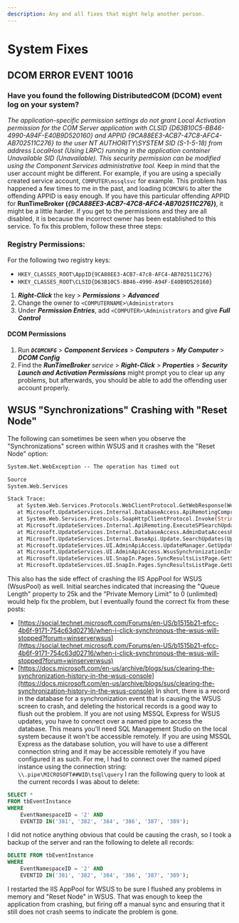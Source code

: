 ```yaml
---
description: Any and all fixes that might help another person.
---
```

# System Fixes
## DCOM ERROR EVENT 10016
### Have you found the following DistributedCOM \(DCOM\) event log on your system? 
_The application-specific permission settings do not grant Local Activation permission for the COM Server application with CLSID {D63B10C5-BB46-4990-A94F-E40B9D520160} and APPID {9CA88EE3-ACB7-47C8-AFC4-AB702511C276} to the user NT AUTHORITY\SYSTEM SID \(S-1-5-18\) from address LocalHost \(Using LRPC\) running in the application container Unavailable SID \(Unavailable\). This security permission can be modified using the Component Services administrative tool._
Keep in mind that the user account might be different. For example, if you are using a specially created service account, `COMPUTER\mssqlsvc` for example.
This problem has happened a few times to me in the past, and loading `DCOMCNFG` to alter the offending APPID is easy enough. If you have this particular offending APPID for **RunTimeBroker \(**_**{9CA88EE3-ACB7-47C8-AFC4-AB702511C276}**_**\)**, it might be a little harder. If you get to the permissions and they are all disabled, it is because the incorrect owner has been established to this service. To fix this problem, follow these three steps:
### Registry Permissions:
For the following two registry keys:
* `HKEY_CLASSES_ROOT\AppID{9CA88EE3-ACB7-47c8-AFC4-AB702511C276}`
* `HKEY_CLASSES_ROOT\CLSID{D63B10C5-BB46-4990-A94F-E40B9D520160}`
1. _**Right-Click**_ the key &gt; _**Permissions**_ &gt; _**Advanced**_
2. Change the owner to `<COMPUTERNAME>\Administrators`
3. Under _**Permission Entries**_, add `<COMPUTER>\Administrators` and give _**Full Control**_
#### DCOM Permissions
1. Run _**`DCOMCNFG`**_ &gt; _**Component Services**_ &gt; _**Computers**_ &gt; _**My Computer**_ &gt; _**DCOM Config**_
2. Find the _**RunTimeBroker** service_ &gt; _**Right-Click**_ &gt; _**Properties**_ &gt; _**Security**_
_**Launch and Activation Permissions**_ might prompt you to clear up any problems, but afterwards, you should be able to add the offending user account properly.
## WSUS "Synchronizations" Crashing with "Reset Node"
The following can sometimes be seen when you observe the "Synchronizations" screen within WSUS and it crashes with the "Reset Node" option:
```vb
System.Net.WebException -- The operation has timed out

Source
System.Web.Services

Stack Trace:
   at System.Web.Services.Protocols.WebClientProtocol.GetWebResponse(WebRequest request)
   at Microsoft.UpdateServices.Internal.DatabaseAccess.ApiRemotingCompressionProxy.GetWebResponse(WebRequest webRequest)
   at System.Web.Services.Protocols.SoapHttpClientProtocol.Invoke(String methodName, Object[] parameters)
   at Microsoft.UpdateServices.Internal.ApiRemoting.ExecuteSPSearchUpdates(String updateScopeXml, String preferredCulture, Int32 publicationState)
   at Microsoft.UpdateServices.Internal.DatabaseAccess.AdminDataAccessProxy.ExecuteSPSearchUpdates(String updateScopeXml, String preferredCulture, ExtendedPublicationState publicationState)
   at Microsoft.UpdateServices.Internal.BaseApi.Update.SearchUpdates(UpdateScope searchScope, ExtendedPublicationState publicationState, UpdateServer updateServer)
   at Microsoft.UpdateServices.UI.AdminApiAccess.UpdateManager.GetUpdates(ExtendedUpdateScope filter)
   at Microsoft.UpdateServices.UI.AdminApiAccess.WsusSynchronizationInfo.InitializeDerivedProperties()
   at Microsoft.UpdateServices.UI.SnapIn.Pages.SyncResultsListPage.GetSyncInfoRow(WsusSynchronizationInfo syncInfo)
   at Microsoft.UpdateServices.UI.SnapIn.Pages.SyncResultsListPage.GetListRows()
```
This also has the side effect of crashing the IIS AppPool for WSUS \(WsusPool\) as well.  Initial searches indicated that increasing the "Queue Length" property to 25k and the "Private Memory Limit" to 0 \(unlimited\) would help fix the problem, but I eventually found the correct fix from these posts:
* [https://social.technet.microsoft.com/Forums/en-US/b1515b21-efcc-4b6f-9171-754c63d02716/when-i-click-synchronous-the-wsus-will-stopped?forum=winserverwsus](https://social.technet.microsoft.com/Forums/en-US/b1515b21-efcc-4b6f-9171-754c63d02716/when-i-click-synchronous-the-wsus-will-stopped?forum=winserverwsus)
* [https://docs.microsoft.com/en-us/archive/blogs/sus/clearing-the-synchronization-history-in-the-wsus-console](https://docs.microsoft.com/en-us/archive/blogs/sus/clearing-the-synchronization-history-in-the-wsus-console)
In short, there is a record in the database for a synchronization event that is causing the WSUS screen to crash, and deleting the historical records is a good way to flush out the problem.
If you are not using MSSQL Express for WSUS updates, you have to connect over a named pipe to access the database. This means you'll need SQL Management Studio on the local system because it won't be accessible remotely.  If you are using MSSQL Express as the database solution, you will have to use a different connection string and it may be accessible remotely if you have configured it as such. 
For me, I had to connect over the named piped instance using the connection string: `\\.pipe\MICROSOFT##WID\tsql\query`
I ran the following query to look at the current records I was about to delete:
```sql
SELECT * 
FROM tbEventInstance 
WHERE 
    EventNamespaceID = '2' AND 
    EVENTID IN('381', '382', '384', '386', '387', '389');
```
I did not notice anything obvious that could be causing the crash, so I took a backup of the server and ran the following to delete all records:
```sql
DELETE FROM tbEventInstance 
WHERE 
    EventNamespaceID = '2' AND 
    EVENTID IN('381', '382', '384', '386', '387', '389');
```
I restarted the IIS AppPool for WSUS to be sure I flushed any problems in memory and "Reset Node" in WSUS. That was enough to keep the application from crashing, but firing off a manual sync and ensuring that it still does not crash seems to indicate the problem is gone.